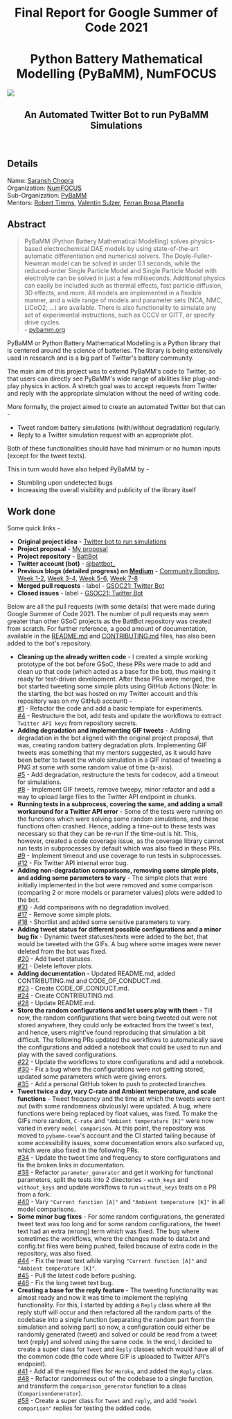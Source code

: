<h1 align="center">Final Report for Google Summer of Code 2021</h1>
<h1 align="center">Python Battery Mathematical Modelling (PyBaMM), NumFOCUS</h1>
<img align="center" src="https://user-images.githubusercontent.com/74055102/129663465-75fa46b7-b3a8-4be7-bec9-a1c51e5ff70a.png">
</br>
<h2 align="center">An Automated Twitter Bot to run PyBaMM Simulations</h2>
<!-- <img align="center" src="https://user-images.githubusercontent.com/74055102/129664338-49831d30-336d-45db-9c5e-f7abbbb46e15.jpg"> -->
</br>

## Details

Name: [Saransh Chopra](https://www.linkedin.com/in/saransh-chopra-3a6ab11bb/) </br>
Organization: [NumFOCUS](https://numfocus.org/) </br>
Sub-Organization: [PyBaMM](https://www.pybamm.org/) </br>
Mentors: [Robert Timms](https://www.robertwtimms.com/), [Valentin Sulzer](https://sites.google.com/view/valentinsulzer), [Ferran Brosa Planella](https://www.brosaplanella.com/) </br>

## Abstract
 > PyBaMM (Python Battery Mathematical Modelling) solves physics-based electrochemical DAE models by using state-of-the-art automatic differentiation and numerical solvers. The Doyle-Fuller-Newman model can be solved in under 0.1 seconds, while the reduced-order Single Particle Model and Single Particle Model with electrolyte can be solved in just a few milliseconds. Additional physics can easily be included such as thermal effects, fast particle diffusion, 3D effects, and more. All models are implemented in a flexible manner, and a wide range of models and parameter sets (NCA, NMC, LiCoO2, ...) are available. There is also functionality to simulate any set of experimental instructions, such as CCCV or GITT, or specify drive cycles. </br>
\- [pybamm.org](https://pybamm.org)

PyBaMM or Python Battery Mathematical Modelling is a Python library that is centered around the science of batteries. The library is being extensively used in research and is a big part of Twitter's battery community.

The main aim of this project was to extend PyBaMM's code to Twitter, so that users can directly see PyBaMM's wide range of abilities like plug-and-play physics in action. A stretch goal was to accept requests from Twitter and reply with the appropriate simulation without the need of writing code.

More formally, the project aimed to create an automated Twitter bot that can -
 - Tweet random battery simulations (with/without degradation) regularly.
 - Reply to a Twitter simulation request with an appropriate plot.

Both of these functionalities should have had minimum or no human inputs (except for the tweet texts).

This in turn would have also helped PyBaMM by -
 - Stumbling upon undetected bugs
 - Increasing the overall visibility and publicity of the library itself

## Work done

Some quick links -

 - **Original project idea** - [Twitter bot to run simulations](https://github.com/pybamm-team/PyBaMM/wiki/GSoC-2021-Projects#twitter-bot-to-run-simulations) </br>
 - **Project proposal** - [My proposal](https://github.com/Saransh-cpp/Saransh-cpp/blob/main/PyBaMM_-_Automated_Twitter_bot_to_run_PyBaMM_Simulations_-_Saransh_Chopra.pdf) </br>
 - **Project repository** - [BattBot](https://github.com/pybamm-team/BattBot) </br>
 - **Twitter account (bot)** - [@battbot_](https://twitter.com/battbot_) </br>
 - **Previous blogs (detailed progress) on [Medium](https://whiteviolin.medium.com/)** - [Community Bonding](https://whiteviolin.medium.com/my-gsoc21-experience-community-bonding-f31ea7bb624c), [Week 1-2](https://whiteviolin.medium.com/gsoc21-week-1-and-2-twitter-api-github-actions-and-sensitive-parameters-9d7e79de183a), [Week 3-4](https://whiteviolin.medium.com/gsoc21-week-3-and-4-getting-the-bot-ready-for-official-deployment-3c56c06844be), [Week 5-6](https://whiteviolin.medium.com/gsoc21-week-5-and-6-battbot-is-live-91831dd2e5a4), [Week 7-8](https://whiteviolin.medium.com/gsoc21-week-7-and-8-setting-up-the-reply-functionality-be5ac6897a9d) </br>
 - **Merged pull requests** - label - [GSOC21: Twitter Bot](https://github.com/pybamm-team/BattBot/pulls?q=is%3Apr+is%3Aclosed+label%3A%22GSOC21%3A+Twitter+Bot%22) </br>
 - **Closed issues** - label - [GSOC21: Twitter Bot](https://github.com/pybamm-team/BattBot/issues?q=is%3Aissue+is%3Aclosed+label%3A%22GSOC21%3A+Twitter+Bot%22) </br>

Below are all the pull requests (with some details) that were made during Google Summer of Code 2021. The number of pull requests may seem greater than other GSoC projects as the BattBot repository was created from scratch. For further reference, a good amount of documentation, available in the [README.md](https://github.com/pybamm-team/BattBot#readme) and [CONTRIBUTING.md](https://github.com/pybamm-team/BattBot/blob/main/CONTRIBUTING.md) files, has also been added to the bot's repository.

 - **Cleaning up the already written code** - I created a simple working prototype of the bot before GSoC, these PRs were made to add and clean up that code (which acted as a base for the bot), thus making it ready for test-driven development. After these PRs were merged, the bot started tweeting some simple plots using GitHub Actions (Note: In the starting, the bot was hosted on my Twitter account and this repository was on my GitHub account) - </br>
[#1](https://github.com/pybamm-team/BattBot/pull/1) - Refactor the code and add a basic template for experiments. </br>
[#4](https://github.com/pybamm-team/BattBot/pull/4) - Restructure the bot, add tests and update the workflows to extract `Twitter API keys` from repository secrets. </br>
 - **Adding degradation and implementing GIF tweets** - Adding degradation in the bot aligned with the original project proposal, that was, creating random battery degradation plots. Implementing GIF tweets was something that my mentors suggested, as it would have been better to tweet the whole simulation in a GIF instead of tweeting a PNG at some with some random value of time (x-axis). </br>
[#5](https://github.com/pybamm-team/BattBot/pull/5) - Add degradation, restructure the tests for codecov, add a timeout for simulations. </br>
[#8](https://github.com/pybamm-team/BattBot/pull/8) - Implement GIF tweets, remove tweepy, minor refactor and add a way to upload large files to the Twitter API endpoint in chunks. </br>
 - **Running tests in a subprocess, covering the same, and adding a small workaround for a Twitter API error** - Some of the tests were running on the functions which were solving some random simulations, and these functions often crashed. Hence, adding a time-out to these tests was necessary so that they can be re-run if the time-out is hit. This, however, created a code coverage issue, as the coverage library cannot run tests in subprocesses by default which was also fixed in these PRs. </br>
[#9](https://github.com/pybamm-team/BattBot/pull/9) - Implement timeout and use coverage to run tests in subprocesses. </br>
[#12](https://github.com/pybamm-team/BattBot/pull/12) - Fix Twitter API internal error bug. </br>
 - **Adding non-degradation comparisons, removing some simple plots, and adding some parameters to vary** - The simple plots that were initially implemented in the bot were removed and some comparison (comparing 2 or more models or parameter values) plots were added to the bot. </br>
[#10](https://github.com/pybamm-team/BattBot/pull/10) - Add comparisons with no degradation involved. </br>
[#17](https://github.com/pybamm-team/BattBot/pull/17) - Remove some simple plots. </br>
[#18](https://github.com/pybamm-team/BattBot/pull/18) - Shortlist and added some sensitive parameters to vary. </br>
 - **Adding tweet status for different possible configurations and a minor bug fix** - Dynamic tweet statuses/texts were added to the bot, that would be tweeted with the GIFs. A bug where some images were never deleted from the bot was fixed.</br>
[#20](https://github.com/pybamm-team/BattBot/pull/20) - Add tweet statuses. </br>
[#21](https://github.com/pybamm-team/BattBot/pull/21) - Delete leftover plots. </br>
 - **Adding documentation** - Updated README.md, added CONTRIBUTING.md and CODE_OF_CONDUCT.md. </br>
[#23](https://github.com/pybamm-team/BattBot/pull/23) - Create CODE_OF_CONDUCT.md. </br>
[#24](https://github.com/pybamm-team/BattBot/pull/24) - Create CONTRIBUTING.md. </br>
[#28](https://github.com/pybamm-team/BattBot/pull/28) - Update README.md. </br>
 - **Store the random configurations and let users play with them** - Till now, the random configurations that were being tweeted out were not stored anywhere, they could only be extracted from the tweet's text, and hence, users might've found reproducing that simulation a bit difficult. The following PRs updated the workflows to automatically save the  configurations and added a notebook that could be used to run and play with the saved configurations.</br>
[#22](https://github.com/pybamm-team/BattBot/pull/22) - Update the workflows to store configurations and add a notebook. </br>
[#30](https://github.com/pybamm-team/BattBot/pull/30) - Fix a bug where the configurations were not getting stored, updated some parameters which were giving errors. </br>
[#35](https://github.com/pybamm-team/BattBot/pull/28) - Add a personal GitHub token to push to protected branches. </br>
 - **Tweet twice a day, vary C-rate and Ambient temperature, and scale functions** - Tweet frequency and the time at which the tweets were sent out (with some randomness obviously) were updated. A bug, where functions were being replaced by float values, was fixed. To make the GIFs more random, `C-rate` and `"Ambient temperature [K]"` were now varied in every `model comparison`. At this point, the repository was moved to `pybamm-team`'s account and the CI started failing because of some accessibility issues, some documentation errors also surfaced up, which were also fixed in the following PRs. </br>
[#34](https://github.com/pybamm-team/BattBot/pull/34) - Update the tweet time and frequency to store configurations and fix the broken links in documentation. </br>
[#38](https://github.com/pybamm-team/BattBot/pull/38) - Refactor `parameter_generator` and get it working for functional parameters, split the tests into 2 directories - `with_keys` and `without_keys` and update workflows to run `without_keys` tests on a PR from a fork. </br>
[#40](https://github.com/pybamm-team/BattBot/pull/40) - Vary `"Current function [A]"` and `"Ambient temperature [K]"` in all model comparisons. </br>
 - **Some minor bug fixes** - For some random configurations, the generated tweet text was too long and for some random configurations, the tweet text had an extra (wrong) term which was fixed. The bug where sometimes the workflows, where the changes made to data.txt and config.txt files were being pushed, failed because of extra code in the repository, was also fixed. </br>
[#44](https://github.com/pybamm-team/BattBot/pull/44) - Fix the tweet text while varying `"Current function [A]"` and `"Ambient temperature [K]"`. </br>
[#45](https://github.com/pybamm-team/BattBot/pull/45) - Pull the latest code before pushing. </br>
[#46](https://github.com/pybamm-team/BattBot/pull/46) - Fix the long tweet text bug. </br>
 - **Creating a base for the reply feature** - The tweeting functionality was almost ready and now it was time to implement the replying functionality. For this, I started by adding a `Reply` class where all the reply stuff will occur and then refactored all the random parts of the codebase into a single function (separating the random part from the simulation and solving part) so now, a configuration could either be randomly generated (tweet) and solved or could be read from a tweet text (reply) and solved using the same code. In the end, I decided to create a super class for `Tweet` and `Reply` classes which would have all of the common code (the code where  GIF is uploaded to Twitter API's endpoint). </br>
[#41](https://github.com/pybamm-team/BattBot/pull/41) - Add all the required files for `Heroku`, and added the `Reply` class. </br>
[#48](https://github.com/pybamm-team/BattBot/pull/48) - Refactor randomness out of the codebase to a single function, and transform the `comparison_generator` function to a class (`ComparisonGenerator`). </br>
[#58](https://github.com/pybamm-team/BattBot/pull/58) - Create a super class for `Tweet` and `reply`, and add `"model comparison"` replies for testing the added code. </br>
